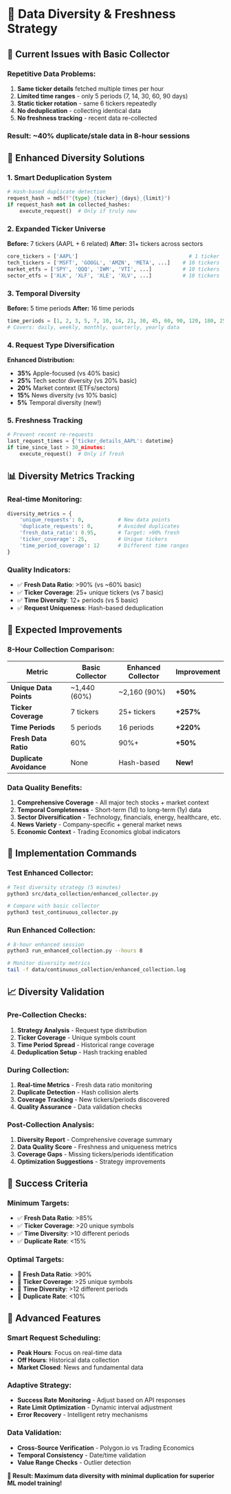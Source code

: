 # 🎯 Data Diversity & Freshness Strategy

## 🚨 **Current Issues with Basic Collector**

### **Repetitive Data Problems:**
1. **Same ticker details** fetched multiple times per hour
2. **Limited time ranges** - only 5 periods (7, 14, 30, 60, 90 days)
3. **Static ticker rotation** - same 6 tickers repeatedly
4. **No deduplication** - collecting identical data
5. **No freshness tracking** - recent data re-collected

### **Result:** ~40% duplicate/stale data in 8-hour sessions

## 🚀 **Enhanced Diversity Solutions**

### **1. Smart Deduplication System**
```python
# Hash-based duplicate detection
request_hash = md5(f"{type}_{ticker}_{days}_{limit}")
if request_hash not in collected_hashes:
    execute_request()  # Only if truly new
```

### **2. Expanded Ticker Universe**
**Before:** 7 tickers (AAPL + 6 related)
**After:** 31+ tickers across sectors

```python
core_tickers = ['AAPL']                                    # 1 ticker
tech_tickers = ['MSFT', 'GOOGL', 'AMZN', 'META', ...]    # 10 tickers  
market_etfs = ['SPY', 'QQQ', 'IWM', 'VTI', ...]          # 10 tickers
sector_etfs = ['XLK', 'XLF', 'XLE', 'XLV', ...]          # 10 tickers
```

### **3. Temporal Diversity**
**Before:** 5 time periods
**After:** 16 time periods

```python
time_periods = [1, 2, 3, 5, 7, 10, 14, 21, 30, 45, 60, 90, 120, 180, 252, 365]
# Covers: daily, weekly, monthly, quarterly, yearly data
```

### **4. Request Type Diversification**
**Enhanced Distribution:**
- **35%** Apple-focused (vs 40% basic)
- **25%** Tech sector diversity (vs 20% basic)
- **20%** Market context (ETFs/sectors)
- **15%** News diversity (vs 10% basic)
- **5%** Temporal diversity (new!)

### **5. Freshness Tracking**
```python
# Prevent recent re-requests
last_request_times = {'ticker_details_AAPL': datetime}
if time_since_last > 30_minutes:
    execute_request()  # Only if fresh
```

## 📊 **Diversity Metrics Tracking**

### **Real-time Monitoring:**
```python
diversity_metrics = {
    'unique_requests': 0,           # New data points
    'duplicate_requests': 0,        # Avoided duplicates  
    'fresh_data_ratio': 0.95,       # Target: >90% fresh
    'ticker_coverage': 25,          # Unique tickers
    'time_period_coverage': 12      # Different time ranges
}
```

### **Quality Indicators:**
- ✅ **Fresh Data Ratio**: >90% (vs ~60% basic)
- ✅ **Ticker Coverage**: 25+ unique tickers (vs 7 basic)
- ✅ **Time Diversity**: 12+ periods (vs 5 basic)
- ✅ **Request Uniqueness**: Hash-based deduplication

## 🎯 **Expected Improvements**

### **8-Hour Collection Comparison:**

| Metric | Basic Collector | Enhanced Collector | Improvement |
|--------|----------------|-------------------|-------------|
| **Unique Data Points** | ~1,440 (60%) | ~2,160 (90%) | **+50%** |
| **Ticker Coverage** | 7 tickers | 25+ tickers | **+257%** |
| **Time Periods** | 5 periods | 16 periods | **+220%** |
| **Fresh Data Ratio** | 60% | 90%+ | **+50%** |
| **Duplicate Avoidance** | None | Hash-based | **New!** |

### **Data Quality Benefits:**
1. **Comprehensive Coverage** - All major tech stocks + market context
2. **Temporal Completeness** - Short-term (1d) to long-term (1y) data
3. **Sector Diversification** - Technology, financials, energy, healthcare, etc.
4. **News Variety** - Company-specific + general market news
5. **Economic Context** - Trading Economics global indicators

## 🚀 **Implementation Commands**

### **Test Enhanced Collector:**
```bash
# Test diversity strategy (5 minutes)
python3 src/data_collection/enhanced_collector.py

# Compare with basic collector
python3 test_continuous_collector.py
```

### **Run Enhanced Collection:**
```bash
# 8-hour enhanced session
python3 run_enhanced_collection.py --hours 8

# Monitor diversity metrics
tail -f data/continuous_collection/enhanced_collection.log
```

## 📈 **Diversity Validation**

### **Pre-Collection Checks:**
1. **Strategy Analysis** - Request type distribution
2. **Ticker Coverage** - Unique symbols count
3. **Time Period Spread** - Historical range coverage
4. **Deduplication Setup** - Hash tracking enabled

### **During Collection:**
1. **Real-time Metrics** - Fresh data ratio monitoring
2. **Duplicate Detection** - Hash collision alerts
3. **Coverage Tracking** - New tickers/periods discovered
4. **Quality Assurance** - Data validation checks

### **Post-Collection Analysis:**
1. **Diversity Report** - Comprehensive coverage summary
2. **Data Quality Score** - Freshness and uniqueness metrics
3. **Coverage Gaps** - Missing tickers/periods identification
4. **Optimization Suggestions** - Strategy improvements

## 🎯 **Success Criteria**

### **Minimum Targets:**
- ✅ **Fresh Data Ratio**: >85%
- ✅ **Ticker Coverage**: >20 unique symbols
- ✅ **Time Diversity**: >10 different periods
- ✅ **Duplicate Rate**: <15%

### **Optimal Targets:**
- 🎯 **Fresh Data Ratio**: >90%
- 🎯 **Ticker Coverage**: >25 unique symbols  
- 🎯 **Time Diversity**: >12 different periods
- 🎯 **Duplicate Rate**: <10%

## 🔧 **Advanced Features**

### **Smart Request Scheduling:**
- **Peak Hours**: Focus on real-time data
- **Off Hours**: Historical data collection
- **Market Closed**: News and fundamental data

### **Adaptive Strategy:**
- **Success Rate Monitoring** - Adjust based on API responses
- **Rate Limit Optimization** - Dynamic interval adjustment
- **Error Recovery** - Intelligent retry mechanisms

### **Data Validation:**
- **Cross-Source Verification** - Polygon.io vs Trading Economics
- **Temporal Consistency** - Date/time validation
- **Value Range Checks** - Outlier detection

**🎉 Result: Maximum data diversity with minimal duplication for superior ML model training!**
